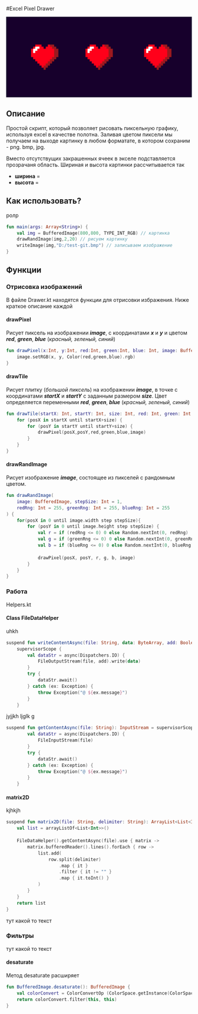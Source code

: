 

#Excel Pixel Drawer

![Альтернативный текст](pixel-heart.jpg "Excel Pixel Drawer")

## Описание
Простой скрипт, который позволяет рисовать пиксельную графику, используя excel в качестве полотна. Заливая цветом 
пиксели мы получаем на выходе картинку в любом форматате, в котором сохраним - png. bmp, jpg.

Вместо отсутствущих закрашенных ячеек в экселе подставляется прозрачаня область. Шириная и высота картинки рассчитывается так
* __ширина__ = 
* __высота__ = 

## Как использовать?
ролр

```kotlin
fun main(args: Array<String>) {
    val img = BufferedImage(800,800, TYPE_INT_RGB) // картинка
    drawRandImage(img,2,20) // рисуем картинку
    writeImage(img,"D:/test-git.bmp") // записываем изображение
}
```

## Функции
### Отрисовка изображений

В файле Drawer.kt находятся функции для отрисовки избражения. Ниже краткое описание каждой

#### drawPixel

Рисует пиксель на изображении **_image_**, с координатами **_x_** и **_y_** и цветом **_red_**, **_green_**, **_blue_** (_красный, зеленый, синий_)

```kotlin
fun drawPixel(x:Int, y:Int, red:Int, green:Int, blue: Int, image: BufferedImage) {
    image.setRGB(x, y, Color(red,green,blue).rgb)
}
```

#### drawTile
Рисует плитку (_большой пиксель_) на изображении **_image_**, в точке с координатами **_startX_** и **_startY_** 
с заданным размером **_size_**. Цвет определяется переменными **_red_**, **_green_**, **_blue_** (_красный, зеленый, синий_)

```kotlin
fun drawTile(startX: Int, startY: Int, size: Int, red: Int, green: Int, blue: Int, image: BufferedImage) {
    for (posX in startX until startX+size) {
        for (posY in startY until startY+size) {
            drawPixel(posX,posY,red,green,blue,image)
        }
    }
}
```

#### drawRandImage

Рисует изображение **_image_**, состоящее из пикселей с рандомным цветом.

```kotlin
fun drawRandImage(
    image: BufferedImage, stepSize: Int = 1, 
    redRng: Int = 255, greenRng: Int = 255, blueRng: Int = 255
) {
    for(posX in 0 until image.width step stepSize){
        for (posY in 0 until image.height step stepSize) {
            val r = if (redRng <= 0) 0 else Random.nextInt(0, redRng)
            val g = if (greenRng <= 0) 0 else Random.nextInt(0, greenRng)
            val b = if (blueRng <= 0) 0 else Random.nextInt(0, blueRng)

            drawPixel(posX, posY, r, g, b, image)
        }
    }
}
```



### Работа 

Helpers.kt 

#### Class FileDataHelper

uhkh

```kotlin
suspend fun writeContentAsync(file: String, data: ByteArray, add: Boolean = false) = 
    supervisorScope {
        val dataStr = async(Dispatchers.IO) {
            FileOutputStream(file, add).write(data)
        }
        try {
            dataStr.await()
        } catch (ex: Exception) {
            throw Exception("@ ${ex.message}")
        }
    }
```
jyjjkh ljglk g

```kotlin
suspend fun getContentAsync(file: String): InputStream = supervisorScope {
        val dataStr = async(Dispatchers.IO) {
            FileInputStream(file)
        }
        try {
            dataStr.await()
        } catch (ex: Exception) {
            throw Exception("@ ${ex.message}")
        }
    }
```

#### matrix2D
kjhkjh

```kotlin
suspend fun matrix2D(file: String, delimiter: String): ArrayList<List<Int>> {
    val list = arrayListOf<List<Int>>()

    FileDataHelper().getContentAsync(file).use { matrix ->
        matrix.bufferedReader().lines().forEach { row ->
            list.add(
                row.split(delimiter)
                    .map { it }
                    .filter { it != "" }
                    .map { it.toInt() }
            )
        }
    }
    return list
}
```

тут какой то текст


### Фильтры

тут какой то текст

#### desaturate

Метод desaturate расширяет
```kotlin
fun BufferedImage.desaturate(): BufferedImage {
    val colorConvert = ColorConvertOp (ColorSpace.getInstance(ColorSpace.CS_GRAY), null)
    return colorConvert.filter(this, this)
}

```



